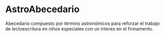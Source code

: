 # AstroAbecedario
Abecedario compuesto por término astronómicos para reforzar el trabajo de lectoescritura en niños especiales con un interes en el firmamento.
